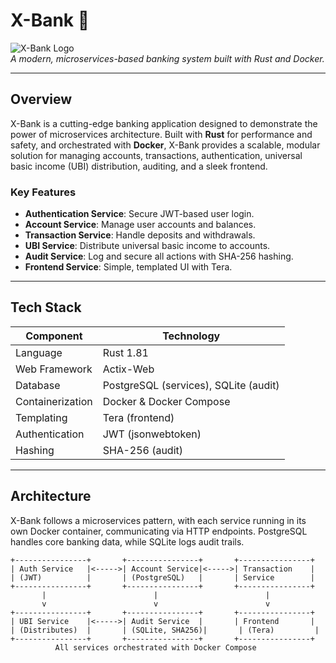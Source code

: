 # X-Bank 🏦

![X-Bank Logo](https://via.placeholder.com/150?text=X-Bank)  
*A modern, microservices-based banking system built with Rust and Docker.*

---

## Overview

X-Bank is a cutting-edge banking application designed to demonstrate the power of microservices architecture. Built with **Rust** for performance and safety, and orchestrated with **Docker**, X-Bank provides a scalable, modular solution for managing accounts, transactions, authentication, universal basic income (UBI) distribution, auditing, and a sleek frontend.

### Key Features
- **Authentication Service**: Secure JWT-based user login.
- **Account Service**: Manage user accounts and balances.
- **Transaction Service**: Handle deposits and withdrawals.
- **UBI Service**: Distribute universal basic income to accounts.
- **Audit Service**: Log and secure all actions with SHA-256 hashing.
- **Frontend Service**: Simple, templated UI with Tera.

---

## Tech Stack

| Component         | Technology         |
|-------------------|--------------------|
| Language          | Rust 1.81          |
| Web Framework     | Actix-Web          |
| Database          | PostgreSQL (services), SQLite (audit) |
| Containerization  | Docker & Docker Compose |
| Templating        | Tera (frontend)    |
| Authentication    | JWT (jsonwebtoken) |
| Hashing           | SHA-256 (audit)    |

---

## Architecture

X-Bank follows a microservices pattern, with each service running in its own Docker container, communicating via HTTP endpoints. PostgreSQL handles core banking data, while SQLite logs audit trails.

```plaintext
+----------------+       +----------------+       +----------------+
| Auth Service   |<----->| Account Service|<----->| Transaction    |
| (JWT)          |       | (PostgreSQL)   |       | Service        |
+----------------+       +----------------+       +----------------+
       |                        |                        |
       v                        v                        v
+----------------+       +----------------+       +----------------+
| UBI Service    |<----->| Audit Service  |       | Frontend       |
| (Distributes)  |       | (SQLite, SHA256)|       | (Tera)         |
+----------------+       +----------------+       +----------------+
          All services orchestrated with Docker Compose
